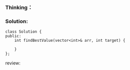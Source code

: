 ### Thinking：

### Solution:

```
class Solution {
public:
	int findBestValue(vector<int>& arr, int target) {

	}
};
```

review: